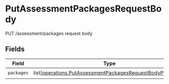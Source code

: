 # PutAssessmentPackagesRequestBody

PUT /assessment/packages request body


## Fields

| Field                                                                                                                                | Type                                                                                                                                 | Required                                                                                                                             | Description                                                                                                                          |
| ------------------------------------------------------------------------------------------------------------------------------------ | ------------------------------------------------------------------------------------------------------------------------------------ | ------------------------------------------------------------------------------------------------------------------------------------ | ------------------------------------------------------------------------------------------------------------------------------------ |
| `packages`                                                                                                                           | list[[operations.PutAssessmentPackagesRequestBodyPackages](undefined/models/operations/putassessmentpackagesrequestbodypackages.md)] | :heavy_check_mark:                                                                                                                   | N/A                                                                                                                                  |